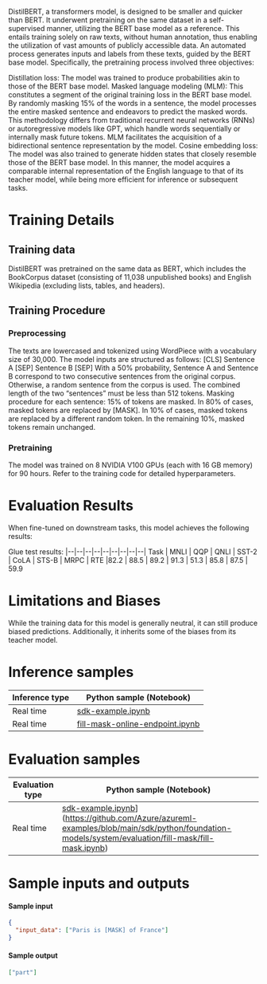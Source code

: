 DistilBERT, a transformers model, is designed to be smaller and quicker than BERT. It underwent pretraining on the same dataset in a self-supervised manner, utilizing the BERT base model as a reference. This entails training solely on raw texts, without human annotation, thus enabling the utilization of vast amounts of publicly accessible data. An automated process generates inputs and labels from these texts, guided by the BERT base model. Specifically, the pretraining process involved three objectives:

Distillation loss: The model was trained to produce probabilities akin to those of the BERT base model.
Masked language modeling (MLM): This constitutes a segment of the original training loss in the BERT base model. By randomly masking 15% of the words in a sentence, the model processes the entire masked sentence and endeavors to predict the masked words. This methodology differs from traditional recurrent neural networks (RNNs) or autoregressive models like GPT, which handle words sequentially or internally mask future tokens. MLM facilitates the acquisition of a bidirectional sentence representation by the model.
Cosine embedding loss: The model was also trained to generate hidden states that closely resemble those of the BERT base model.
In this manner, the model acquires a comparable internal representation of the English language to that of its teacher model, while being more efficient for inference or subsequent tasks.

# Training Details

## Training data

DistilBERT was pretrained on the same data as BERT, which includes the BookCorpus dataset (consisting of 11,038 unpublished books) and English Wikipedia (excluding lists, tables, and headers).

## Training Procedure

### Preprocessing

The texts are lowercased and tokenized using WordPiece with a vocabulary size of 30,000.
The model inputs are structured as follows: [CLS] Sentence A [SEP] Sentence B [SEP]
With a 50% probability, Sentence A and Sentence B correspond to two consecutive sentences from the original corpus. Otherwise, a random sentence from the corpus is used. The combined length of the two “sentences” must be less than 512 tokens.
Masking procedure for each sentence:
15% of tokens are masked.
In 80% of cases, masked tokens are replaced by [MASK].
In 10% of cases, masked tokens are replaced by a different random token.
In the remaining 10%, masked tokens remain unchanged.

### Pretraining

The model was trained on 8 NVIDIA V100 GPUs (each with 16 GB memory) for 90 hours. Refer to the training code for detailed hyperparameters.

# Evaluation Results

When fine-tuned on downstream tasks, this model achieves the following results:

Glue test results:
|--|--|--|--|--|--|--|--|--|
Task |	MNLI |	QQP |	QNLI |	SST-2 |	CoLA |	STS-B |	MRPC |	RTE
 |82.2 |	88.5 |	89.2 |	91.3 |	51.3 |	85.8 |	87.5 |	59.9


# Limitations and Biases

While the training data for this model is generally neutral, it can still produce biased predictions. Additionally, it inherits some of the biases from its teacher model.

# Inference samples

Inference type|Python sample (Notebook)
|--|--|
Real time|[sdk-example.ipynb](https://aka.ms/sdk-notebook-examples)
Real time|[fill-mask-online-endpoint.ipynb](https://aka.ms/fill-mask-online-endpoint-oss)

# Evaluation samples

Evaluation type|Python sample (Notebook)
|--|--|
Real time|[sdk-example.ipynb](https://aka.ms/sdk-notebook-examples)](https://github.com/Azure/azureml-examples/blob/main/sdk/python/foundation-models/system/evaluation/fill-mask/fill-mask.ipynb)

# Sample inputs and outputs

#### Sample input
```json
{ 
  "input_data": ["Paris is [MASK] of France"]
} 
```

#### Sample output
```json
["part"]
```
